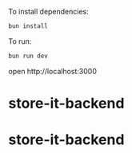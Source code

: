 To install dependencies:
```sh
bun install
```

To run:
```sh
bun run dev
```

open http://localhost:3000
# store-it-backend
# store-it-backend
